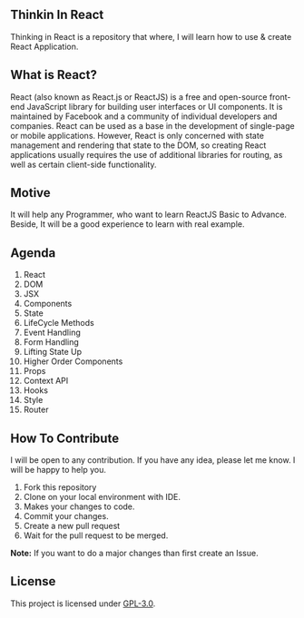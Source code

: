 ## Thinkin In React
Thinking in React is a repository that where, I will learn how to use & create React Application.

## What is React?
React (also known as React.js or ReactJS) is a free and open-source front-end JavaScript library for building user interfaces or UI components. It is maintained by Facebook and a community of individual developers and companies.
React can be used as a base in the development of single-page or mobile applications. However, React is only concerned with state management and rendering that state to the DOM, so creating React applications usually requires the use of additional libraries for routing, as well as certain client-side functionality. 

## Motive
It will help any Programmer, who want to learn ReactJS Basic to Advance. Beside,  It will be a good experience to learn with real example.

## Agenda 
01. React 
02. DOM
03. JSX
04. Components
05. State
06. LifeCycle Methods
07. Event Handling
08. Form Handling
09. Lifting State Up
10. Higher Order Components
11. Props
12. Context API
13. Hooks
14. Style
15. Router

## How To Contribute
I will be open to any contribution. If you have any idea, please let me know. I will be happy to help you.
1. Fork this repository
2. Clone on your local environment with IDE.
3. Makes your changes to code.
4. Commit your changes.
5. Create a new pull request
6. Wait for the pull request to be merged.

**Note:** If you want to do a major changes than first create an Issue.


## License
This project is licensed under [GPL-3.0](https://github.com/mrhrifat/thinking-in-react/blob/master/LICENSE.md).
